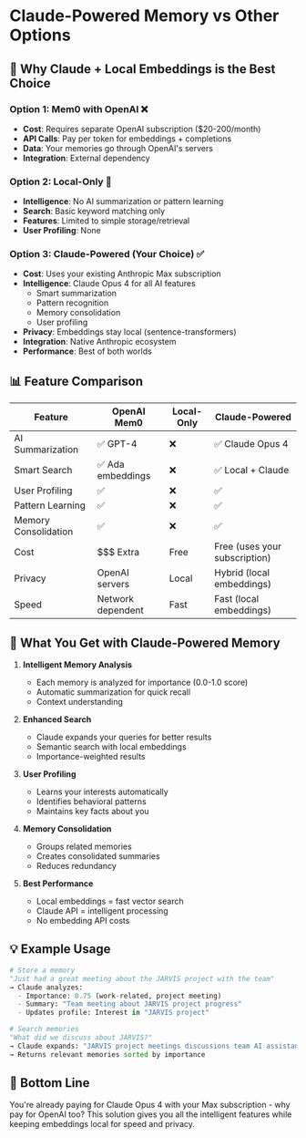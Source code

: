 # Claude-Powered Memory vs Other Options

## 🎯 Why Claude + Local Embeddings is the Best Choice

### Option 1: Mem0 with OpenAI ❌
- **Cost**: Requires separate OpenAI subscription ($20-200/month)
- **API Calls**: Pay per token for embeddings + completions
- **Data**: Your memories go through OpenAI's servers
- **Integration**: External dependency

### Option 2: Local-Only 🤷
- **Intelligence**: No AI summarization or pattern learning
- **Search**: Basic keyword matching only
- **Features**: Limited to simple storage/retrieval
- **User Profiling**: None

### Option 3: Claude-Powered (Your Choice) ✅
- **Cost**: Uses your existing Anthropic Max subscription
- **Intelligence**: Claude Opus 4 for all AI features
  - Smart summarization
  - Pattern recognition
  - Memory consolidation
  - User profiling
- **Privacy**: Embeddings stay local (sentence-transformers)
- **Integration**: Native Anthropic ecosystem
- **Performance**: Best of both worlds

## 📊 Feature Comparison

| Feature | OpenAI Mem0 | Local-Only | Claude-Powered |
|---------|-------------|------------|----------------|
| AI Summarization | ✅ GPT-4 | ❌ | ✅ Claude Opus 4 |
| Smart Search | ✅ Ada embeddings | ❌ | ✅ Local + Claude |
| User Profiling | ✅ | ❌ | ✅ |
| Pattern Learning | ✅ | ❌ | ✅ |
| Memory Consolidation | ✅ | ❌ | ✅ |
| Cost | $$$ Extra | Free | Free (uses your subscription) |
| Privacy | OpenAI servers | Local | Hybrid (local embeddings) |
| Speed | Network dependent | Fast | Fast (local embeddings) |

## 🚀 What You Get with Claude-Powered Memory

1. **Intelligent Memory Analysis**
   - Each memory is analyzed for importance (0.0-1.0 score)
   - Automatic summarization for quick recall
   - Context understanding

2. **Enhanced Search**
   - Claude expands your queries for better results
   - Semantic search with local embeddings
   - Importance-weighted results

3. **User Profiling**
   - Learns your interests automatically
   - Identifies behavioral patterns
   - Maintains key facts about you

4. **Memory Consolidation**
   - Groups related memories
   - Creates consolidated summaries
   - Reduces redundancy

5. **Best Performance**
   - Local embeddings = fast vector search
   - Claude API = intelligent processing
   - No embedding API costs

## 💡 Example Usage

```python
# Store a memory
"Just had a great meeting about the JARVIS project with the team"
→ Claude analyzes: 
  - Importance: 0.75 (work-related, project meeting)
  - Summary: "Team meeting about JARVIS project progress"
  - Updates profile: Interest in "JARVIS project"

# Search memories
"What did we discuss about JARVIS?"
→ Claude expands: "JARVIS project meetings discussions team AI assistant"
→ Returns relevant memories sorted by importance
```

## 🎉 Bottom Line

You're already paying for Claude Opus 4 with your Max subscription - why pay for OpenAI too? This solution gives you all the intelligent features while keeping embeddings local for speed and privacy.
